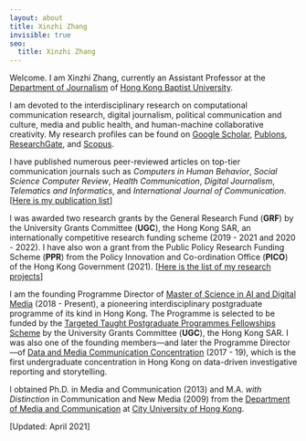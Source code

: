 ```yaml
---
layout: about
title: Xinzhi Zhang
invisible: true
seo:
  title: Xinzhi Zhang
---
```



Welcome. I am Xinzhi Zhang, currently an Assistant Professor at the [Department of Journalism](http://www.jour.hkbu.edu.hk/faculty-member/dr-xinzhi-zhang/) of [Hong Kong Baptist University](http://www.hkbu.edu.hk).  

I am devoted to the interdisciplinary research on computational communication research, digital journalism, political communication and culture, media and public health, and human-machine collaborative creativity. My research profiles can be found on [Google Scholar](https://scholar.google.com.hk/citations?user=iOFeIDIAAAAJ&hl=en), [Publons](https://publons.com/researcher/1613458/xinzhi-zhang), [ResearchGate](https://www.researchgate.net/profile/Xinzhi_Zhang3), and [Scopus](https://www.scopus.com/authid/detail.uri?partnerID=HzOxMe3b&authorId=55330999000&origin=inward). 

I have published numerous peer-reviewed articles on top-tier communication journals such as *Computers in Human Behavior*, *Social Science Computer Review*, *Health Communication*, *Digital Journalism*, *Telematics and Informatics*, and *International Journal of Communication*. [[Here is my publication list](http://drxinzhizhang.com/pages/pubs.html)]

I was awarded two research grants by the General Research Fund (**GRF**) by the University Grants Committee (**UGC**), the Hong Kong SAR, an internationally competitive research funding scheme (2019 - 2021 and 2020 - 2022). I have also won a grant from the Public Policy Research Funding Scheme (**PPR**) from the Policy Innovation and Co-ordination Office (**PICO**) of the Hong Kong Government (2021). [[Here is the list of my research projects](http://drxinzhizhang.com/pages/projects.html)] 

I am the founding Programme Director of [Master of Science in AI and Digital Media](http://comd.hkbu.edu.hk/masters/en/aidm) (2018 - Present), a pioneering interdisciplinary postgraduate programme of its kind in Hong Kong. The Programme is selected to be funded by the [Targeted Taught Postgraduate Programmes Fellowships Scheme](https://www.ugc.edu.hk/eng/ugc/activity/targeted_postgraduate_scheme.html) by the University Grants Committee (**UGC**), the Hong Kong SAR. I was also one of the founding members—and later the Programme Director—of [Data and Media Communication Concentration](http://bu-dmc.hkbu.edu.hk) (2017 - 19), which is the first undergraduate concentration in Hong Kong on data-driven investigative reporting and storytelling. 

I obtained Ph.D. in Media and Communication (2013) and M.A. *with Distinction* in Communication and New Media (2009) from the [Department of Media and Communication](http://www6.cityu.edu.hk/com/) at [City University of Hong Kong](www.cityu.edu.hk). 

[Updated: April 2021]

